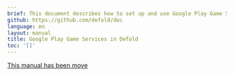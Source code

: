 ```yaml
---
brief: This document describes how to set up and use Google Play Game Services
github: https://github.com/defold/doc
language: en
layout: manual
title: Google Play Game Services in Defold
toc: '[]'
---
```


[This manual has been move](/extension-gpgs)